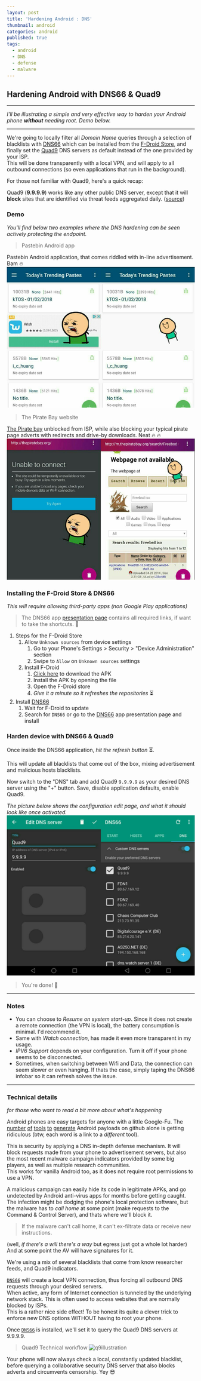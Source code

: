 ```yaml
---
layout: post
title: 'Hardening Android : DNS'
thumbnail: android
categories: android
published: true
tags:
  - android
  - DNS
  - defense
  - malware
---
```


## Hardening Android with DNS66 & Quad9

-----

*I'll be illustrating a simple and very effective way to harden your Android phone **without** needing root. Demo below.*  

-----
We're going to locally filter all *Domain Name* queries through a selection of blacklists with [DNS66](https://f-droid.org/en/packages/org.jak_linux.dns66/) which can be installed from the [F-Droid Store](https://f-droid.org/en/), and finally set the [Quad9](https://www.globalcyberalliance.org/initiatives/quad9.html) DNS servers as default instead of the one provided by your ISP.  
This will be done transparently with a local VPN, and will apply to all outbound connections (so even applications that run in the background).  

For those not familiar with Quad9, here's a quick recap:  

Quad9 (**9.9.9.9**) works like any other public DNS server, except that it will **block** sites that are identified via threat feeds aggregated daily.   ([source](https://arstechnica.com/information-technology/2017/11/new-quad9-dns-service-blocks-malicious-domains-for-everyone/))

### Demo

*You'll find below two examples where the DNS hardening can be seen actively protecting the endpoint.*  

> Pastebin Android app

Pastebin Android application, that comes riddled with in-line advertisement. Bam 🔥 ![pastebin](https://github.com/khast3x/khast3x.github.io/blob/master/assets/demo/pastebin_all.jpg?raw=true)

> The Pirate Bay website

[The Pirate bay](thepiratebay.org) unblocked from ISP, while also blocking your typical pirate page adverts with redirects and drive-by downloads. Neat 🔥 🔥 ![tpb](https://github.com/khast3x/khast3x.github.io/blob/master/assets/demo/tpb_all.jpg?raw=true)



### Installing the F-Droid Store & DNS66

*This will require allowing third-party apps (non Google Play applications)*

>  The DNS66 app [presentation page](https://f-droid.org/en/packages/org.jak_linux.dns66/) contains all required links, if want to take the shortcuts.  🚀

1. Steps for the F-Droid Store
    1. Allow `Unknown sources` from device settings  
      	1. Go to your Phone's Settings > Security > "Device Administration" section  
      	2. Swipe to `Allow` on `Unknown sources` settings
    1. Install F-Droid    
      	1. [Click here](https://f-droid.org/FDroid.apk) to download the APK  
      	2. Install the APK by opening the file  
      	3. Open the F-Droid store  
      	4. *Give it a minute so it refreshes the repositories* ⏳  
1. Install [DNS66](https://f-droid.org/en/packages/org.jak_linux.dns66/)  
	1. Wait for F-Droid to update  
	1. Search for `DNS66` or go to the [DNS66](https://f-droid.org/en/packages/org.jak_linux.dns66/) app presentation page and install  

### Harden device with DNS66 & Quad9

Once inside the DNS66 application, *hit the refresh button* ⏳.  

This will update all blacklists that come out of the box, mixing advertisement and malicious hosts blacklists.  

Now switch to the "DNS" tab and add Quad9 ```9.9.9.9``` as your desired DNS server using the "+" button.
Save, disable application defaults, enable Quad9.  

*The picture below shows the configuration edit page, and what it should look like once activated.*
![quad9](https://github.com/khast3x/khast3x.github.io/blob/master/assets/demo/quad9_all.jpg?raw=true)  


>You're done! 👏

-----
### Notes

* You can choose to *Resume on system start-up*. Since it does not create a remote connection (the VPN is local), the battery consumption is minimal. I'd recommend it.
* Same with *Watch connection*, has made it even more transparent in my usage.
* *IPV6 Support* depends on your configuration. Turn it off if your phone seems to be disconnected.
* Sometimes, when switching between Wifi and Data, the connection can seem slower or even hanging. If thats the case, simply taping the DNS66 infobar so it can refresh solves the issue.

-----
### Technical details
*for those who want to read a bit more about what's happening*

Android phones are easy targets for anyone with a little Google-Fu. The [number](https://github.com/AaronVigal/Metasploit-Android) [of](https://github.com/giovannicolonna/msfvenom-backdoor-android) [tools](https://github.com/AhMyth/AhMyth-Android-RAT) [to](https://github.com/Screetsec/TheFatRat) [generate](https://github.com/DoctorsHacking/Argus-RAT) Android payloads on github alone is getting ridiculous (btw, each word is a link to a *different* tool).

This is security by applying a DNS in-depth defense mechanism. It will block requests made from your phone to advertisement servers, but also the most recent malware campaign indicators provided by some big players, as well as multiple research communities.  
This works for vanilla Android too, as it does not require root permissions to use a VPN.  

A malicious campaign can easily hide its code in legitimate APKs, and go undetected by Android anti-virus apps for months before getting caught. The infection might be dodging the phone's local protection software, but the malware has to *call home* at some point (make requests to the Command & Control Server), and thats where we'll block it.  

> If the malware can't call home, it can't ex-filtrate data or receive new instructions.  

(well, *if there's a will there's a way* but egress just got a whole lot harder) And at some point the AV will have signatures for it.  

We're using a mix of several blacklists that come from know researcher feeds, and Quad9 indicators.  


 [`DNS66`](https://f-droid.org/en/packages/org.jak_linux.dns66/)  will create a local VPN connection, thus forcing all outbound DNS requests through your desired servers.  
When active, any form of Internet connection is tunneled by the underlying network stack. This is often used to access websites that are normally blocked by ISPs.  
This is a rather nice side effect!
To be honest its quite a clever trick to enforce new DNS options WITHOUT having to root your phone.  

Once [`DNS66`](https://f-droid.org/en/packages/org.jak_linux.dns66/) is installed, we'll set it to query the Quad9 DNS servers at 9.9.9.9.


> Quad9 Technical workflow ![q9illustration](https://www.globalcyberalliance.org/wp-content/uploads/quad9-graphic.png)  


Your phone will now always check a local, constantly updated blacklist, before querying a collaborative security DNS server that also blocks adverts and circumvents censorship. Yey 😎
